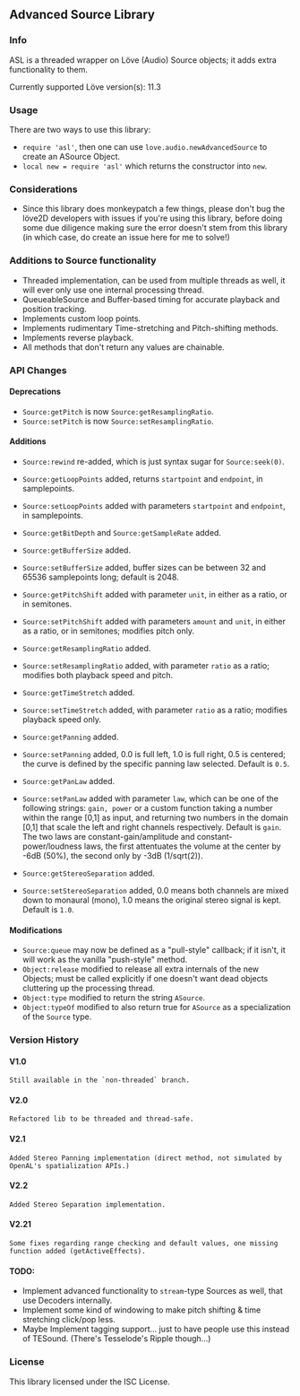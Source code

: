Advanced Source Library
----------------------------------------------------------

### Info

ASL is a threaded wrapper on Löve (Audio) Source objects; it adds extra functionality to them.

Currently supported Löve version(s): 11.3

### Usage

There are two ways to use this library:

- `require 'asl'`, then one can use `love.audio.newAdvancedSource` to create an ASource Object.
- `local new = require 'asl'` which returns the constructor into `new`.

### Considerations

- Since this library does monkeypatch a few things, please don't bug the löve2D developers with issues if you're using this library, before doing some due diligence making sure the error doesn't stem from this library (in which case, do create an issue here for me to solve!)

### Additions to Source functionality

- Threaded implementation, can be used from multiple threads as well, it will ever only use one internal processing thread.
- QueueableSource and Buffer-based timing for accurate playback and position tracking.
- Implements custom loop points.
- Implements rudimentary Time-stretching and Pitch-shifting methods.
- Implements reverse playback.
- All methods that don't return any values are chainable.

### API Changes

#### Deprecations
- `Source:getPitch` is now `Source:getResamplingRatio`.
- `Source:setPitch` is now `Source:setResamplingRatio`.

#### Additions
- `Source:rewind` re-added, which is just syntax sugar for `Source:seek(0)`.
- `Source:getLoopPoints` added, returns `startpoint` and `endpoint`, in samplepoints.
- `Source:setLoopPoints` added with parameters `startpoint` and `endpoint`, in samplepoints.
- `Source:getBitDepth` and `Source:getSampleRate` added.
- `Source:getBufferSize` added.
- `Source:setBufferSize` added, buffer sizes can be between 32 and 65536 samplepoints long; default is 2048.
- `Source:getPitchShift` added with parameter `unit`, in either as a ratio, or in semitones.
- `Source:setPitchShift` added with parameters `amount` and `unit`, in either as a ratio, or in semitones; modifies pitch only.
- `Source:getResamplingRatio` added.
- `Source:setResamplingRatio` added, with parameter `ratio` as a ratio; modifies both playback speed and pitch.
- `Source:getTimeStretch` added.
- `Source:setTimeStretch` added, with parameter `ratio` as a ratio; modifies playback speed only.

- `Source:getPanning` added.
- `Source:setPanning` added, 0.0 is full left, 1.0 is full right, 0.5 is centered; the curve is defined by the specific panning law selected. Default is `0.5`.
- `Source:getPanLaw` added.
- `Source:setPanLaw` added with parameter `law`, which can be one of the following strings: `gain, power` or a custom function taking a number within the range [0,1] as input, and returning two numbers in the domain [0,1] that scale the left and right channels respectively. Default is `gain`.
The two laws are constant-gain/amplitude and constant-power/loudness laws, the first attentuates the volume at the center by -6dB (50%), the second only by -3dB (1/sqrt(2)).
- `Source:getStereoSeparation` added.
- `Source:setStereoSeparation` added, 0.0 means both channels are mixed down to monaural (mono), 1.0 means the original stereo signal is kept. Default is `1.0`.

#### Modifications
- `Source:queue` may now be defined as a "pull-style" callback; if it isn't, it will work as the vanilla "push-style" method.
- `Object:release` modified to release all extra internals of the new Objects; must be called explicitly if one doesn't want dead objects cluttering up the processing thread.
- `Object:type` modified to return the string `ASource`.
- `Object:typeOf` modified to also return true for `ASource` as a specialization of the `Source` type.

### Version History

#### V1.0

	Still available in the `non-threaded` branch.

#### V2.0

	Refactored lib to be threaded and thread-safe.

#### V2.1

	Added Stereo Panning implementation (direct method, not simulated by OpenAL's spatialization APIs.)

#### V2.2

	Added Stereo Separation implementation.

#### V2.21

	Some fixes regarding range checking and default values, one missing function added (getActiveEffects).

#### TODO:

- Implement advanced functionality to `stream`-type Sources as well, that use Decoders internally.
- Implement some kind of windowing to make pitch shifting & time stretching click/pop less.
- Maybe Implement tagging support... just to have people use this instead of TESound. (There's Tesselode's Ripple though...)

### License
This library licensed under the ISC License.
